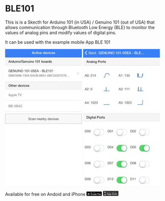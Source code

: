 # BLE101
This is is a Skecth for Arduino 101 (in USA) / Genuino 101 (out of USA) that allows communication through Bluetooth Low Energy (BLE) to monitor the values of analog pins and modify values of digital pins.

It can be used with the example mobile App BLE 101

<img src="./images/IMG_5600_4.7.jpg" width="250">
<img src="./images/IMG_5601_4.7.jpg" width="250">


Available for free on Andoid and iPhone
[<img src="./images/googleplay.png" width="50">](http://play.google.com/store/apps/details?id=com.firstmakers.ble101)
[<img src="./images/appstore.jpg" width="50">](http://appstore.com/ble-101)

